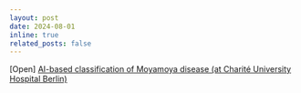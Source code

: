 ```yaml
---
layout: post
date: 2024-08-01
inline: true
related_posts: false
---
```


[Open] [AI-based classification of Moyamoya disease (at Charité University Hospital Berlin)](https://tue-image.nl/wp-content/uploads/2024/08/MScProject_MMD.pdf)
